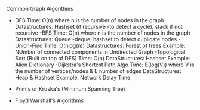 Common Graph Algorithms
- DFS
Time: O(n) where n is the number of nodes in the graph
Datastructures: Hashset (if recursive -to detect a cycle), stack if not recursive
-BFS
Time: O(n) where n is the number of nodes in the graph
Datastructures: Queue -deque, hashset to detect duplicate nodes
-Union-Find
Time: O(nlog(n))
Datastructures: Forest of trees
Example: NUmber of connected components in Undirected Graph
-Topological Sort (Built on top of DFS)
Time: O(n)
DataStructures: Hashset
Example: Alien Dictionary
-Dijkstra's Shortest Path Algo
Time: E(log(V)) where V is the number of vertices/nodes & E number of edges
DataStructures: Heap & Hashset
Example: Network Delay Time
  
- Prim's or Kruska's (Minimum Spanning Tree)
- Floyd Warshall's Algorithms
